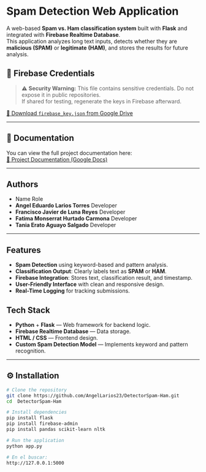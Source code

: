 # Spam Detection Web Application

A web-based **Spam vs. Ham classification system** built with **Flask** and integrated with **Firebase Realtime Database**.  
This application analyzes long text inputs, detects whether they are **malicious (SPAM)** or **legitimate (HAM)**, and stores the results for future analysis.  

## 📂 Firebase Credentials

> ⚠️ **Security Warning:** This file contains sensitive credentials. Do not expose it in public repositories.  
> If shared for testing, regenerate the keys in Firebase afterward.

[📄 Download `firebase_key.json` from Google Drive](https://drive.google.com/file/d/1LdXOCYRiM6ecDiclqtjQkdlLbn8PvpMb/view?usp=sharing)

---

## 📑 Documentation

You can view the full project documentation here:  
[📄 Project Documentation (Google Docs)](https://docs.google.com/document/d/1n-4EqS5wcB4ico2QtksCL2H0mSyCZqj9/edit?usp=sharing&ouid=105826322858886379246&rtpof=true&sd=true)


---
## Authors
- Name	                                    Role
- **Angel Eduardo Larios Torres**	        Developer
- **Francisco Javier de Luna Reyes**	    Developer
- **Fatima Monserrat Hurtado Carmona**    Developer
- **Tania Erato Aguayo Salgado**	        Developer
---
## Features

- **Spam Detection** using keyword-based and pattern analysis.
- **Classification Output**: Clearly labels text as **SPAM** or **HAM**.
- **Firebase Integration**: Stores text, classification result, and timestamp.
- **User-Friendly Interface** with clean and responsive design.
- **Real-Time Logging** for tracking submissions.


## Tech Stack

- **Python** + **Flask** — Web framework for backend logic.
- **Firebase Realtime Database** — Data storage.
- **HTML / CSS** — Frontend design.
- **Custom Spam Detection Model** — Implements keyword and pattern recognition.

---

## ⚙️ Installation

```bash
# Clone the repository
git clone https://github.com/AngelLarios23/DetectorSpam-Ham.git
cd  DetectorSpam-Ham

# Install dependencies
pip install flask
pip install firebase-admin
pip install pandas scikit-learn nltk

# Run the application
python app.py

# En el buscar:
http://127.0.0.1:5000

